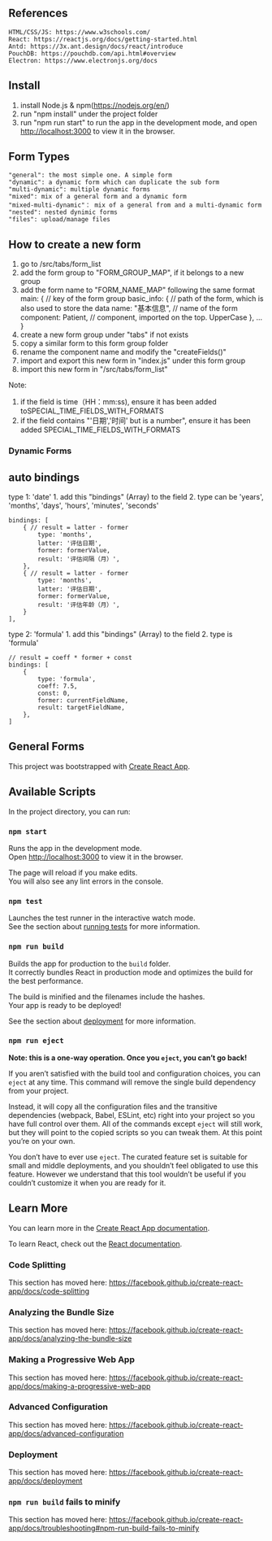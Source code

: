 ## References
	HTML/CSS/JS: https://www.w3schools.com/
	React: https://reactjs.org/docs/getting-started.html
	Antd: https://3x.ant.design/docs/react/introduce
	PouchDB: https://pouchdb.com/api.html#overview
	Electron: https://www.electronjs.org/docs

## Install
1. install Node.js & npm(https://nodejs.org/en/)
2. run "npm install" under the project folder
3. run "npm run start" to run the app in the development mode, and
open [http://localhost:3000](http://localhost:3000) to view it in the browser.


## Form Types
	"general": the most simple one. A simple form
	"dynamic": a dynamic form which can duplicate the sub form
	"multi-dynamic": multiple dynamic forms
	"mixed": mix of a general form and a dynamic form
	"mixed-multi-dynamic"： mix of a general from and a multi-dynamic form
	"nested": nested dynimic forms
	"files": upload/manage files

## How to create a new form
1. go to /src/tabs/form_list
2. add the form group to "FORM_GROUP_MAP", if it belongs to a new group
3. add the form name to "FORM_NAME_MAP" following the same format
	main: { // key of the form group
        basic_info: { // path of the form, which is also used to store the data
            name: "基本信息", // name of the form
            component: Patient, // component, imported on the top. UpperCase
        },
       	...
    }
4. create a new form group under "tabs" if not exists
5. copy a similar form to this form group folder
6. rename the component name and modify the "createFields()"
7. import and export this new form in "index.js" under this form group
8. import this new form in "/src/tabs/form_list"

Note:
1. if the field is time（HH：mm:ss), ensure it has been added toSPECIAL_TIME_FIELDS_WITH_FORMATS
2. if the field contains "'日期','时间' but is a number",  ensure it has been added SPECIAL_TIME_FIELDS_WITH_FORMATS


### Dynamic Forms

## auto bindings
type 1: 'date'
	1. add this "bindings" (Array) to the field
	2. type can be 'years', 'months', 'days', 'hours', 'minutes', 'seconds'

	bindings: [
	    { // result = latter - former
	        type: 'months',
	        latter: '评估日期',
	        former: formerValue,
	        result: '评估间隔（月）',
	    },
	    { // result = latter - former
	        type: 'months',
	        latter: '评估日期',
	        former: formerValue,
	        result: '评估年龄（月）',
	    }
	],

type 2: 'formula'
	1. add this "bindings" (Array) to the field
	2. type is 'formula'

	// result = coeff * former + const
	bindings: [
        {
            type: 'formula',
            coeff: 7.5,
            const: 0,
            former: currentFieldName,
            result: targetFieldName,
        },
    ]

## General Forms






This project was bootstrapped with [Create React App](https://github.com/facebook/create-react-app).

## Available Scripts

In the project directory, you can run:

### `npm start`

Runs the app in the development mode.<br />
Open [http://localhost:3000](http://localhost:3000) to view it in the browser.

The page will reload if you make edits.<br />
You will also see any lint errors in the console.

### `npm test`

Launches the test runner in the interactive watch mode.<br />
See the section about [running tests](https://facebook.github.io/create-react-app/docs/running-tests) for more information.

### `npm run build`

Builds the app for production to the `build` folder.<br />
It correctly bundles React in production mode and optimizes the build for the best performance.

The build is minified and the filenames include the hashes.<br />
Your app is ready to be deployed!

See the section about [deployment](https://facebook.github.io/create-react-app/docs/deployment) for more information.

### `npm run eject`

**Note: this is a one-way operation. Once you `eject`, you can’t go back!**

If you aren’t satisfied with the build tool and configuration choices, you can `eject` at any time. This command will remove the single build dependency from your project.

Instead, it will copy all the configuration files and the transitive dependencies (webpack, Babel, ESLint, etc) right into your project so you have full control over them. All of the commands except `eject` will still work, but they will point to the copied scripts so you can tweak them. At this point you’re on your own.

You don’t have to ever use `eject`. The curated feature set is suitable for small and middle deployments, and you shouldn’t feel obligated to use this feature. However we understand that this tool wouldn’t be useful if you couldn’t customize it when you are ready for it.

## Learn More

You can learn more in the [Create React App documentation](https://facebook.github.io/create-react-app/docs/getting-started).

To learn React, check out the [React documentation](https://reactjs.org/).

### Code Splitting

This section has moved here: https://facebook.github.io/create-react-app/docs/code-splitting

### Analyzing the Bundle Size

This section has moved here: https://facebook.github.io/create-react-app/docs/analyzing-the-bundle-size

### Making a Progressive Web App

This section has moved here: https://facebook.github.io/create-react-app/docs/making-a-progressive-web-app

### Advanced Configuration

This section has moved here: https://facebook.github.io/create-react-app/docs/advanced-configuration

### Deployment

This section has moved here: https://facebook.github.io/create-react-app/docs/deployment

### `npm run build` fails to minify

This section has moved here: https://facebook.github.io/create-react-app/docs/troubleshooting#npm-run-build-fails-to-minify

